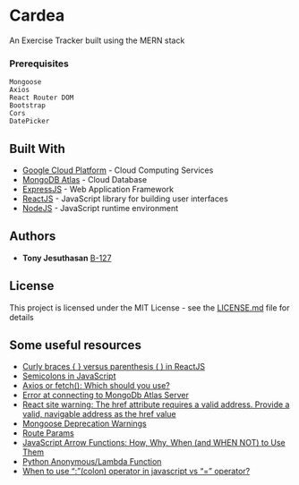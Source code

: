 # Cardea
An Exercise Tracker built using the MERN stack

### Prerequisites

```
Mongoose
Axios
React Router DOM
Bootstrap
Cors
DatePicker
```


## Built With

* [Google Cloud Platform](https://cloud.google.com/) - Cloud Computing Services
* [MongoDB Atlas](https://www.mongodb.com/cloud/atlas) - Cloud Database
* [ExpressJS](https://expressjs.com/) - Web Application Framework
* [ReactJS](https://reactjs.org/) - JavaScript library for building user interfaces
* [NodeJS](https://nodejs.org/en/) - JavaScript runtime environment

## Authors

* **Tony Jesuthasan** [B-127](https://github.com/B-127)

## License

This project is licensed under the MIT License - see the [LICENSE.md](https://github.com/B-127/Cardea/blob/master/LICENSE) file for details

## Some useful resources

* [Curly braces { } versus parenthesis ( ) in ReactJS](https://medium.com/@leannezhang/curly-braces-versus-parenthesis-in-reactjs-4d3ffd33128f)
* [Semicolons in JavaScript](https://flaviocopes.com/javascript-automatic-semicolon-insertion/)
* [Axios or fetch(): Which should you use?](https://blog.logrocket.com/axios-or-fetch-api/)
* [Error at connecting to MongoDb Atlas Server](https://stackoverflow.com/questions/49894913/error-at-connecting-to-mongodb-atlas-server)
* [React site warning: The href attribute requires a valid address. Provide a valid, navigable address as the href value](https://stackoverflow.com/questions/52801051/react-site-warning-the-href-attribute-requires-a-valid-address-provide-a-valid)
* [Mongoose Deprecation Warnings](https://mongoosejs.com/docs/deprecations.html)
* [Route Params](https://scotch.io/courses/using-react-router-4/route-params)
* [JavaScript Arrow Functions: How, Why, When (and WHEN NOT) to Use Them](https://zendev.com/2018/10/01/javascript-arrow-functions-how-why-when.html)
* [Python Anonymous/Lambda Function](https://www.programiz.com/python-programming/anonymous-function)
* [When to use “:”(colon) operator in javascript vs “=” operator?](https://stackoverflow.com/questions/44092238/when-to-use-colon-operator-in-javascript-vs-operator)
